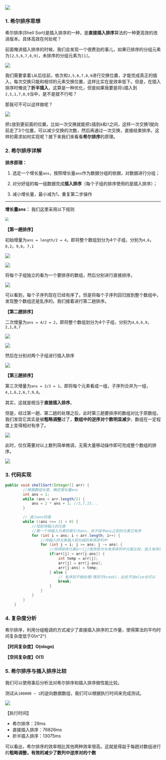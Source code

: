 ![](https://iqqcode-blog.oss-cn-beijing.aliyuncs.com/img/20200418183123.png)

### 1. 希尔排序思想

希尔排序(Shell Sort)是插入排序的一种，是**直接插入排序**算法的一种更高效的改进版本。具体高效在何处呢？

前面俺讲插入排序的时候，我们会发现一个很费劲的事儿，如果已排序的分组元素为`[2,5,6,7,8,9]`，未排序的分组元素为`[1]`。

![](https://iqqcode-blog.oss-cn-beijing.aliyuncs.com/img/20200418200834.png)

我们需要拿着`1`从后往前，依次和`2,5,6,7,8,9`进行交换位置，才能完成真正的插入，每次交换只能和相邻的元素交换位置，这样比实在是效率低下。但是，在插入排序时俺说了**折半插入**，这算是一种优化，但是如果我要是将`1`插入到`2,5,1,7,8,9`当中，是不是就不行啦？

那我可不可以这样做呢？

![](https://iqqcode-blog.oss-cn-beijing.aliyuncs.com/img/20200418202300.png)

把`1`放到更前面的位置，比如一次交换就能把`1`插到`6`和`7`之间，这样一次交换1就向前走了3个位置，可以减少交换的次数，然后再通过一次交换，直接结束排序。这样的需求如何实现呢？接下来我们来看看**希尔排序**的原理。

### 2. 希尔排序详解

**排序原理：**

1. 选定一个增长量`ans`，按照增长量`ans`作为数据分组的依据，对数据进行分组；

2. 对分好组的每一组数据完成**插入排序**（每个子组的排序使用的是插入排序）；

3. 减小增长量，最小减为1，重复第二步操作

-----------------------------------

**增长量ans：** 我们这里采用以下规则

​    <img src="https://iqqcode-blog.oss-cn-beijing.aliyuncs.com/img/20200418203555.png" style="zoom:67%;" />

**【第一趟排序】**

初始增量为`ans = length/2 = 4`，即将整个数组划分为4个子组，分别为`4,6`，`8,2`，`9,6`，`7,1`

![](https://iqqcode-blog.oss-cn-beijing.aliyuncs.com/img/20200722224144.png)

![](https://iqqcode-blog.oss-cn-beijing.aliyuncs.com/img/20200418185830.png)

将每个子组独立的看为一个要排序的数组，然后分别进行直接排序。

![](https://iqqcode-blog.oss-cn-beijing.aliyuncs.com/img/20200418185852.png)

可以看到，每个子序列现在已经有序了。但是将每个子序列回归放到整个数组中，发现整个数组还是乱序的。我们接着进行第二趟排序。

**【第二趟排序】**

二次增量为`ans = 4/2 = 2`，即将整个数组划分为4个子组，分别为`4,6,6,9`，`2,1,8,7`

![](https://iqqcode-blog.oss-cn-beijing.aliyuncs.com/img/20200722224510.png)

![](https://iqqcode-blog.oss-cn-beijing.aliyuncs.com/img/20200418195035.png)

然后在分别对两个子组进行插入排序

![](https://iqqcode-blog.oss-cn-beijing.aliyuncs.com/img/20200418192053.png)

**【第三趟排序】**

第三次增量为`ans = 2/2 = 1`，即将每个元素看成一组，子序列合并为一组，`4,1,6,2,6,7,9,8`。

其实，这就是相当于**直接插入排序**。

但是，经过第一趟、第二趟的处理之后，此时第三趟要排序的数组对比于原数组，我们发现它其实是被**粗略调整**过了，**数组中的逆序对个数明显减少**，数组在一定程度上变得相对有序了。

![](https://iqqcode-blog.oss-cn-beijing.aliyuncs.com/img/20200418192910.png)

此时，仅仅需要对以上数列简单微调，无需大量移动操作即可完成整个数组的排序。

![](https://iqqcode-blog.oss-cn-beijing.aliyuncs.com/img/20200418192926.png)

### 3. 代码实现

```java
public void shellSort(Integer[] arr) {
        //根据数组长度，确定增长量ans
        int ans = 1;
        while (ans < arr.length/2) {
            ans = 2 * ans + 1; //3,7,15...
        }

        // 减小ans的值
        while ((ans >>= 1) > 0) {
            //找到待插入的元素
            //第一个待插入元素的索引为ans，该子组中ans之前的元素已有序
            for (int i = ans; i < arr.length; i++) {
                //待插入的元素插入到分组的有序序列中
                for (int j = i; j >= ans; j -= ans) {
                    //将待排序元素arr[j]倒序依次与有序序列中元素比较，放入有序序列中合适位置
                    if(arr[j] < arr[j-ans]) {
                        int temp = arr[j];
                        arr[j] = arr[j-ans];
                        arr[j-ans] = temp;
                    } else {
                        // 有序则不做处理(等同于break)，此处不加else也可以
                        break;
                    }
                }
            }
        }
    }
```

### 4. 复杂度分析

希尔排序，利用分组粗调的方式减少了直接插入排序的工作量，使得算法的平均时间复杂度低于0(n^2^)

**【时间复杂度】O(nlogn)**

**【空间复杂度】O(1)**

### 5. 希尔排序与插入排序比较

我们可以使用事后分析法对希尔排序和插入排序做性能比较。

测试从`100000 ~ 1`的逆向数据数组，我们可以根据执行时间来完成测试。

![](https://iqqcode-blog.oss-cn-beijing.aliyuncs.com/img/20200418205606.png)

【执行时间】

- 希尔排序：29ms
- 直接插入排序：76826ms
- 折半插入排序：13075ms

可以看出，希尔排序的效率相比其他两种效率很高。这就是得益于每趟对数组进行的**粗略调整，有效的减少了数列中逆序对的个数**